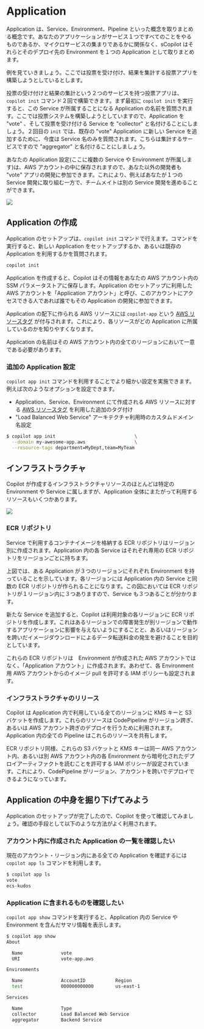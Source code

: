 # Application

Application は、Service、Environment、Pipeline といった概念を取りまとめる概念です。あなたのアプリケーションがサービス１つですべてのことをやる
ものであるか、マイクロサービスの集まりであるかに関係なく、sCopilot はそれらとそのデプロイ先の Environment を１つの Application として取りまとめます。

例を見ていきましょう。ここでは投票を受け付け、結果を集計する投票アプリを構築しようとしているとします。

投票の受け付けと結果の集計という２つのサービスを持つ投票アプリは、`copilot init` コマンド２回で構築できます。まず最初に `copilot init` を実行すると、この Service が所属することになる Application の名前を質問されます。ここでは投票システムを構築しようとしていますので、Application を "vote" 、そして投票を受け付ける Service を "collector" と名付けることにしましょう。２回目の `init` では、既存の "vote" Application に新しい Service を追加するために、今度は Service 名のみを質問されます。こちらは集計するサービスですので "aggregator" と名付けることにしましょう。

あなたの Application 設定(ここに複数の Service や Environment が所属します)は、AWS アカウントの中に保存されますので、あなた以外の開発者も "vote" アプリの開発に参加できます。これにより、例えばあなたが１つの Service 開発に取り組む一方で、チームメイトは別の Service 開発を進めることができます。

![](https://user-images.githubusercontent.com/879348/85869625-cd858d00-b780-11ea-817c-638814049d2d.png)

## Application の作成

Application のセットアップは、`copilot init` コマンドで行えます。コマンドを実行すると、新しい Application をセットアップするか、あるいは既存の Application を利用するかを質問されます。

```bash
copilot init
```

Application を作成すると、Copilot はその情報をあなたの AWS アカウント内の SSM パラメータストアに保存します。Application のセットアップに利用した AWS アカウントを「Application アカウント」と呼び、このアカウントにアクセスできる人であれば誰でもその Application の開発に参加できます。

Application の配下に作られる AWS リソースには `copilot-app` という [AWS リソースタグ](https://docs.aws.amazon.com/ja_jp/general/latest/gr/aws_tagging.html) が付与されます。これにより、各リソースがどの Application に所属しているのかを知りやすくなります。

Application の名前はその AWS アカウント内の全てのリージョンにおいて一意である必要があります。

### 追加の Application 設定
`copilot app init` コマンドを利用することでより細かい設定を実施できます。例えば次のようなオプションを設定できます。

* Application、Service、Environment にて作成される AWS リソースに対する [AWS リソースタグ](https://docs.aws.amazon.com/ja_jp/general/latest/gr/aws_tagging.html) を利用した追加のタグ付け
* "Load Balanced Web Service" アーキテクチャ利用時のカスタムドメイン名設定

```bash
$ copilot app init                             \
  --domain my-awesome-app.aws                  \
  --resource-tags department=MyDept,team=MyTeam
```

## インフラストラクチャ

Copilot が作成するインフラストラクチャリソースのほとんどは特定の Environment や Service に属しますが、Application 全体にまたがって利用するリソースもいくつかあります。

![](https://user-images.githubusercontent.com/879348/85869637-d0807d80-b780-11ea-8359-6d75933c562a.png)

### ECR リポジトリ

Service で利用するコンテナイメージを格納する ECR リポジトリはリージョン別に作成されます。Application 内の各 Service はそれぞれ専用の ECR リポジトリをリージョンごとに持ちます。

上図では、ある Application が３つのリージョンにそれぞれ Environment を持っていることを示しています。各リージョンには Application 内の Service と同数の ECR リポジトリが作られることになります。この図においては ECR リポジトリが１リージョン内に３つありますので、Service も３つあることが分かります。

新たな Service を追加すると、Copilot は利用対象の各リージョンに ECR リポジトリを作成します。これはあるリージョンでの障害発生が別リージョンで動作するアプリケーションに影響を与えないようにすることと、あるいはリージョンを跨いだイメージダウンロードによるデータ転送料金の発生を避けることを目的としています。

これらの ECR リポジトリは　Environment が作成された AWS アカウントではなく、「Application アカウント」に作成されます。あわせて、各 Environment 用 AWS アカウントからのイメージ pull を許可する IAM ポリシーも設定されます。

### インフラストラクチャのリリース

Copilot は Application 内で利用している全てのリージョンに KMS キーと S3 バケットを作成します。これらのリソースは CodePipeline がリージョン跨ぎ、あるいは AWS アカウント跨ぎのデプロイを行うために利用されます。Application 内の全ての Pipeline はこれらのリソースを共有します。

ECR リポジトリ同様、これらの S3 バケットと KMS キーは同一 AWS アカウント内、あるいは別 AWS アカウント内の各 Environment から暗号化されたデプロイアーティファクトを読むことを許可する IAM ポリシーが設定されています。これにより、CodePipeline がリージョン、アカウントを跨いでデプロイできるようになっています。

## Application の中身を掘り下げてみよう

Application のセットアップが完了したので、Copilot を使って確認してみましょう。確認の手段として以下のような方法がよく利用されます。

### アカウント内に作成された Application の一覧を確認したい

現在のアカウント・リージョン内にある全ての Application を確認するには `copilot app ls` コマンドを利用します。

```bash
$ copilot app ls
vote
ecs-kudos
```

### Application に含まれるものを確認したい

`copilot app show` コマンドを実行すると、Application 内の Service や Environment を含んだサマリ情報を表示します。

```bash
$ copilot app show
About

  Name              vote
  URI               vote-app.aws

Environments

  Name              AccountID           Region
  test              000000000000        us-east-1

Services

  Name              Type
  collector         Load Balanced Web Service
  aggregator        Backend Service
```
